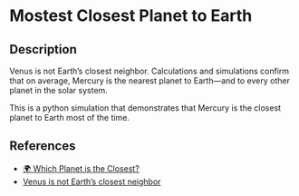 # Mostest Closest Planet to Earth

## Description

Venus is not Earth’s closest neighbor. Calculations and simulations confirm that on average, Mercury is the nearest planet to Earth—and to every other planet in the solar system.

This is a python simulation that demonstrates that Mercury is the closest planet to Earth most of the time.

## References

- [🌍 Which Planet is the Closest?](https://www.youtube.com/watch?v=SumDHcnCRuU&ab_channel=CGPGrey)
- [Venus is not Earth’s closest neighbor](https://pubs.aip.org/physicstoday/Online/30593/Venus-is-not-Earth-s-closest-neighbor)